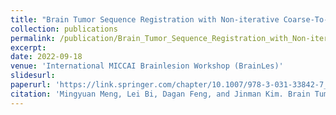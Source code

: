```yaml
---
title: "Brain Tumor Sequence Registration with Non-iterative Coarse-To-Fine Networks and Dual Deep Supervision"
collection: publications
permalink: /publication/Brain_Tumor_Sequence_Registration_with_Non-iterative_Coarse-To-Fine_Networks_and_Dual_Deep_Supervision
excerpt: 
date: 2022-09-18
venue: 'International MICCAI Brainlesion Workshop (BrainLes)'
slidesurl: 
paperurl: 'https://link.springer.com/chapter/10.1007/978-3-031-33842-7_24'
citation: 'Mingyuan Meng, Lei Bi, Dagan Feng, and Jinman Kim. Brain Tumor Sequence Registration with Non-iterative Coarse-To-Fine Networks and Dual Deep Supervision. In International MICCAI Brainlesion Workshop (BrainLes), pages 273-282, 2022.'
---
```

